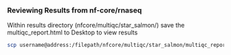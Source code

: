 ### Reviewing Results from nf-core/rnaseq 

Within results directory (nfcore/multiqc/star_salmon/) save the multiqc_report.html to Desktop to view results
```bash
scp username@address:/filepath/nfcore/multiqc/star_salmon/multiqc_report.html /Users/localdirectory/
```
